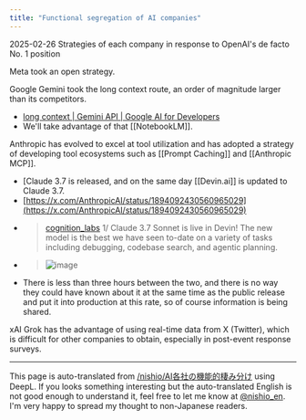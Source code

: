 ```yaml
---
title: "Functional segregation of AI companies"
---
```


2025-02-26
Strategies of each company in response to OpenAI's de facto No. 1 position

Meta took an open strategy.

Google Gemini took the long context route, an order of magnitude larger than its competitors.
- [long context | Gemini API | Google AI for Developers](https://ai.google.dev/gemini-api/docs/long-context?hl=ja)
- We'll take advantage of that [[NotebookLM]].

Anthropic has evolved to excel at tool utilization and has adopted a strategy of developing tool ecosystems such as [[Prompt Caching]] and [[Anthropic MCP]].
- [Claude 3.7 is released, and on the same day [[Devin.ai]] is updated to Claude 3.7.
- [https://x.com/AnthropicAI/status/1894092430560965029](https://x.com/AnthropicAI/status/1894092430560965029)
- > [cognition_labs](https://x.com/cognition_labs/status/1894125030583537974) 1/ Claude 3.7 Sonnet is live in Devin! The new model is the best we have seen to-date on a variety of tasks including debugging, codebase search, and agentic planning.
- >  ![image](https://gyazo.com/f23f1f3fba7a6b41837702563e72d5e0/thumb/1000)
- There is less than three hours between the two, and there is no way they could have known about it at the same time as the public release and put it into production at this rate, so of course information is being shared.

xAI Grok has the advantage of using real-time data from X (Twitter), which is difficult for other companies to obtain, especially in post-event response surveys.

---
This page is auto-translated from [/nishio/AI各社の機能的棲み分け](https://scrapbox.io/nishio/AI各社の機能的棲み分け) using DeepL. If you looks something interesting but the auto-translated English is not good enough to understand it, feel free to let me know at [@nishio_en](https://twitter.com/nishio_en). I'm very happy to spread my thought to non-Japanese readers.